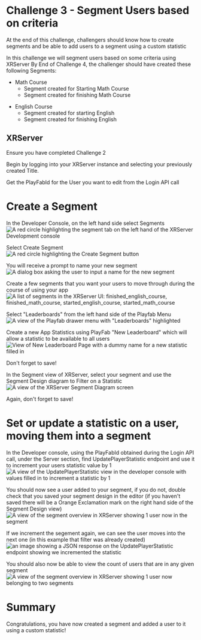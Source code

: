 # Challenge 3 - Segment Users based on criteria

At the end of this challenge, challengers should know how to create segments and be able to add users to a segment using a custom statistic

In this challenge we will segment users based on some criteria using XRServer
By End of Challenge 4, the challenger should have created these following Segments:

 - Math Course
    - Segment created for Starting Math Course
    - Segment created for finishing Math Course

* English Course
    - Segment created for starting English
    - Segment created for finishing English


## XRServer

Ensure you have completed Challenge 2

Begin by logging into your XRServer instance and selecting your previously created Title.

 Get the PlayFabId for the User you want to edit from the Login API call

 # Create a Segment
In the Developer Console, on the left hand side select Segments
![A red circle highlighting the segment tab on the left hand of the XRServer Development console](screenshots/challenge_3/select_segments.png)

Select Create Segment ![A red circle highlighting the Create Segment button](screenshots/challenge_3/select_create_segment.png)

You will receive a prompt to name your new segment
![A dialog box asking the user to input a name for the new segment](screenshots/challenge_3/new_segment_dialog.png)

Create a few segments that you want your users to move through during the course of using your app ![A list of segments in the XRServer UI: finished_english_course, finished_math_course, started_english_course, started_math_course](screenshots/challenge_3/multi_segments_created_list.png)


Select "Leaderboards" from the left hand side of the Playfab Menu ![A view of the Playfab drawer menu with "Leaderboards" highlighted](screenshots/challenge_3/leaderboard_highlighted.png)

Create a new App Statistics using PlayFab "New Leaderboard" which will allow a statistic to be available to all users ![View of New Leaderboard Page with a dummy name for a new statistic filled in](screenshots/challenge_3/create_new_leaderboard_in_playfab.png)

Don't forget to save!

In the Segment view of XRServer, select your segment and use the Segment Design diagram to Filter on a Statistic ![A view of the XRServer Segment Diagram screen](screenshots/challenge_3/set_statistic_filter_using_XRServer.png)

Again, don't forget to save!


# Set or update a statistic on a user, moving them into a segment 

In the Developer console, using the PlayFabId obtained during the Login API call, under the Server section, find UpdatePlayerStatistic endpoint and use it to increment your users statistic value by 1
![A view of the UpdatePlayerStatistic view in the developer console with values filled in to increment a statistic by 1](screenshots/challenge_3/update_player_statistic_call.png)

You should now see a user added to your segment, if you do not, double check that you saved your segment design in the editor (if you haven't saved there will be a Orange Exclamation mark on the right hand side of the Segment Design view) ![A view of the segment overview in XRServer showing 1 user now in the segment](screenshots/challenge_3/user_added_to_segment.png)


If we increment the segement again, we can see the user moves into the next one (in this example that filter was already created)
![an image showing a JSON response on the UpdatePlayerStatistic endpoint showing we incremented the statistic](screenshots/challenge_3/second_increment_of_statistic.png)

You should also now be able to view the count of users that are in any given segment ![A view of the segment overview in XRServer showing 1 user now belonging to two segments](screenshots/challenge_3/user_now_finished_math_course.png)

# Summary
Congratulations, you have now created a segment and added a user to it using a custom statistic!
